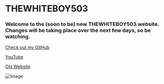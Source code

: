 # THEWHITEBOY503

### Welcome to the (soon to be) new THEWHITEBOY503 website. Changes will be taking place over the next few days, so be watching.

[Check out my GitHub](https://github.com/THEWHITEBOY503)

[YouTube](https://www.youtube.com/THEWHITEBOY503)

[Old Website](http://wb503.ga)

![Image](http://github.com/THEWHITEBOY503/THEWHITEBOY503-website/finallogo.gif)
